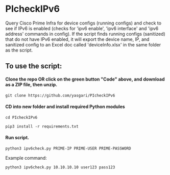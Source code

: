# PIcheckIPv6
Query Cisco Prime Infra for device configs (running configs) and check to see if IPv6 is enabled (checks for 'ipv6 enable', 'ipv6 interface' and 'ipv6 address' commands in config). If the script finds running configs (sanitized) that do not have IPv6 enabled, it will export the device name, IP, and sanitized config to an Excel doc called 'deviceInfo.xlsx' in the same folder as the script.


## To use the script:

#### Clone the repo OR click on the green button "Code" above, and download as a ZIP file, then unzip.
```
git clone https://github.com/yasgari/PIcheckIPv6
```


#### CD into new folder and install required Python modules
```
cd PIcheckIPv6
```
```
pip3 install -r requirements.txt
```

#### Run script. 


```
python3 ipv6check.py PRIME-IP PRIME-USER PRIME-PASSWORD
```
Example command:  

```
python3 ipv6check.py 10.10.10.10 user123 pass123
```
